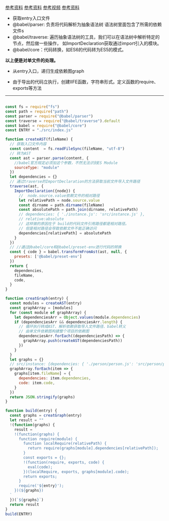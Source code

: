 [参考资料](https://segmentfault.com/a/1190000021494964?utm_source=tag-newest)
[参考资料](https://juejin.cn/post/6844904007463337997)
[参考视频](https://www.bilibili.com/video/av69121363/)
[参考资料](https://github.com/blue-skyyy/webpack-bundle-core)




- 获取entry入口文件
- @babel/parser: 负责将代码解析为抽象语法树
    语法树里面包含了所需的依赖文件s
- @babel/traverse: 遍历抽象语法树的工具，我们可以在语法树中解析特定的节点，然后做一些操作，
如ImportDeclaration获取通过import引入的模块。
- @babel/core：代码转换，如ES6的代码转为ES5的模式。

**以上便是对单文件的处理。**

- 从entry入口，递归生成依赖图graph

- 由于导出的代码立执行，创建IIFE函数，字符串形式。定义函数的require、exports等方法

----

```js

const fs = require("fs")
const path = require("path")
const parser = require("@babel/parser")
const traverse = require("@babel/traverse").default
const babel = require("@babel/core")
const ENTRY = "./src/index.js"

function createAST(fileName) {
  // 获取入口文件内容
  const content  = fs.readFileSync(fileName, "utf-8")
  // 转为AST
  const ast = parser.parse(content, {
    //babel官方规定必须加这个参数，不然无法识别ES Module
    sourceType: "module"
  })
  let dependencies = {}
  // 通过traverse的ImportDeclaration的方法获取当前文件导入文件路径
  traverse(ast, {
    ImportDeclaration({node}) {
      //  node.source.value依赖文件的相对路径
      let relativePath = node.source.value
      const dirname = path.dirname(fileName)
      const absolutePath = path.join(dirname, relativePath)
      // dependencies: { './instance.js': 'src/instance.js' },
      // relative:absolute
      // 这样做的原因在于 build的代码文件引用路径都是相对路径。
      // 但是相对路径会导致依赖文件不能正确访问
      dependencies[relativePath] = absolutePath
    }
  })
  // //通过@babel/core和@babel/preset-env进行代码的转换
  const { code } = babel.transformFromAst(ast, null, {
    presets: ['@babel/preset-env']
  })
  return {
    dependencies,
    fileName,
    code,
  }
}

function creatGraph(entry) {
  const modules = createAST(entry)
  const graphArray = [modules]
  for (const module of graphArray) {
    let dependenciesArr = Object.values(module.dependencies)
    if (dependenciesArr && dependenciesArr.length) {
      // 循环执行转成AST、解析依赖获取导入文件路径、babel转义
      // 由单文件依赖图构建整个项目的依赖图
      dependenciesArr.forEach((dependenciesPath) => {
        graphArray.push(createAST(dependenciesPath))
      })
    }
  }
  let graphs = {}
  // src/instance: {dependencies: { './person/person.js': 'src/person/person.js' }, code:.....}
  graphArray.forEach(item => {
    graphs[item.fileName] = {
      dependencies: item.dependencies,
      code: item.code,
    }
  })
  return JSON.stringify(graphs)
}

function build(entry) {
  const graphs = creatGraph(entry)
  let result = ""
  !(function(graphs) {
    result = `
    !(function(graphs) {
      function require(module) {
        function localRequire(relativePath) {
          return require(graphs[module].dependencies[relativePath]);
        }
        const exports = {};
        !(function(require, exports, code) {
          eval(code);
        })(localRequire, exports, graphs[module].code);
        return exports;
      }
      require('${entry}');
    })(${graphs})
  `
  })(`${graphs}`)
  return result
}
build(ENTRY)
```